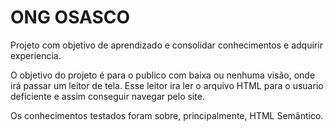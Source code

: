 # ONG OSASCO

Projeto com objetivo de aprendizado e consolidar conhecimentos e adquirir experiencia.

O objetivo do projeto é para o publico com baixa ou nenhuma visão, onde irá passar um leitor de tela. Esse leitor ira ler o arquivo HTML para o usuario deficiente e assim conseguir navegar pelo site.

Os conhecimentos testados foram sobre, principalmente, HTML Semântico.
